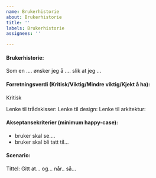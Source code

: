 ```yaml
---
name: Brukerhistorie
about: Brukerhistorie
title: ''
labels: Brukerhistorie
assignees: ''

---
```


#### Brukerhistorie:
Som en ....
ønsker jeg å ....
slik at jeg ...
#### Forretningsverdi (Kritisk/Viktig/Mindre viktig/Kjekt å ha):
Kritisk

Lenke til trådskisser:
Lenke til design:
Lenke til arkitektur:

#### Akseptansekriterier (minimum happy-case):
- bruker skal se....
- bruker skal bli tatt til...

#### Scenario:
Tittel:
Gitt at...
og...
når..
så...
